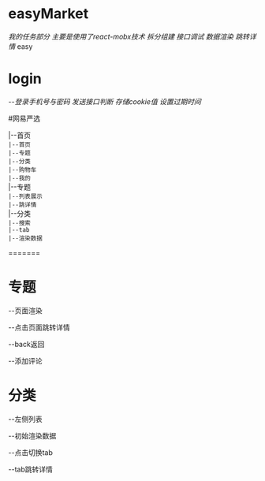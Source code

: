 # easyMarket

*我的任务部分   主要是使用了react-mobx技术   拆分组建   接口调试  数据渲染   跳转详情*
easy

# login  
--*登录手机号与密码    发送接口判断   存储cookie值  设置过期时间* 

#网易严选

|--首页    
      ``|--首页``      
      ``|--专题``      
      ``|--分类``   
      ``|--购物车``  
      ``|--我的``   
|--专题  
      ``|--列表展示``     
      ``|--跳详情``   
|--分类  
      ``|--搜索``     
      ``|--tab``   
      ``|--渲染数据``  
    
=======
 
# 专题  
--页面渲染  

--点击页面跳转详情  

--back返回  

--添加评论  

# 分类  

--左侧列表  

--初始渲染数据  

--点击切换tab  

--tab跳转详情
